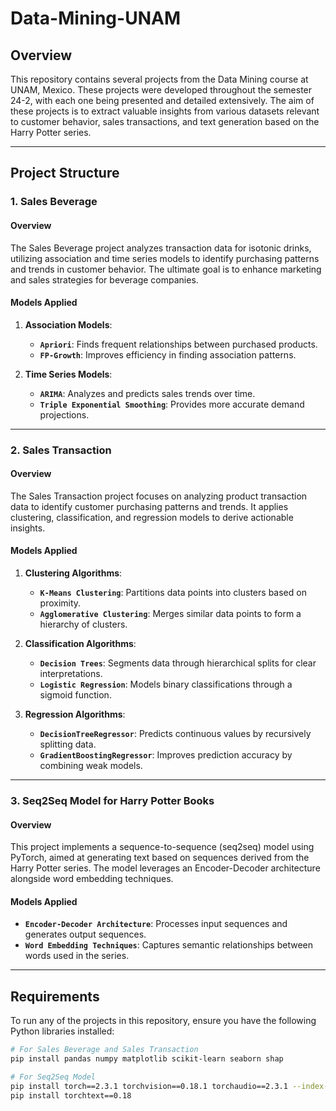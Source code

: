 # Data-Mining-UNAM

## Overview
This repository contains several projects from the Data Mining course at UNAM, Mexico. These projects were developed throughout the semester 24-2, with each one being presented and detailed extensively. The aim of these projects is to extract valuable insights from various datasets relevant to customer behavior, sales transactions, and text generation based on the Harry Potter series.

---

## Project Structure

### 1. Sales Beverage

#### Overview
The Sales Beverage project analyzes transaction data for isotonic drinks, utilizing association and time series models to identify purchasing patterns and trends in customer behavior. The ultimate goal is to enhance marketing and sales strategies for beverage companies.

#### Models Applied
1. **Association Models**:
   - **``Apriori``**: Finds frequent relationships between purchased products.
   - **``FP-Growth``**: Improves efficiency in finding association patterns.

2. **Time Series Models**:
   - **``ARIMA``**: Analyzes and predicts sales trends over time.
   - **``Triple Exponential Smoothing``**: Provides more accurate demand projections.

---

### 2. Sales Transaction

#### Overview
The Sales Transaction project focuses on analyzing product transaction data to identify customer purchasing patterns and trends. It applies clustering, classification, and regression models to derive actionable insights.

#### Models Applied
1. **Clustering Algorithms**:  
   - **``K-Means Clustering``**: Partitions data points into clusters based on proximity.
   - **``Agglomerative Clustering``**: Merges similar data points to form a hierarchy of clusters.

2. **Classification Algorithms**:  
   - **``Decision Trees``**: Segments data through hierarchical splits for clear interpretations.
   - **``Logistic Regression``**: Models binary classifications through a sigmoid function.

3. **Regression Algorithms**:  
   - **``DecisionTreeRegressor``**: Predicts continuous values by recursively splitting data.
   - **``GradientBoostingRegressor``**: Improves prediction accuracy by combining weak models.

---

### 3. Seq2Seq Model for Harry Potter Books

#### Overview
This project implements a sequence-to-sequence (seq2seq) model using PyTorch, aimed at generating text based on sequences derived from the Harry Potter series. The model leverages an Encoder-Decoder architecture alongside word embedding techniques.

#### Models Applied
- **``Encoder-Decoder Architecture``**: Processes input sequences and generates output sequences.
- **``Word Embedding Techniques``**: Captures semantic relationships between words used in the series.

---

## Requirements
To run any of the projects in this repository, ensure you have the following Python libraries installed:

```bash
# For Sales Beverage and Sales Transaction
pip install pandas numpy matplotlib scikit-learn seaborn shap
```

```bash
# For Seq2Seq Model
pip install torch==2.3.1 torchvision==0.18.1 torchaudio==2.3.1 --index-url https://download.pytorch.org/whl/cu121
pip install torchtext==0.18
```